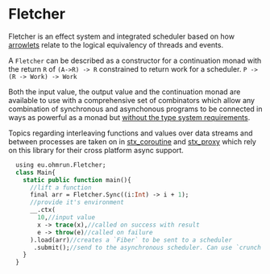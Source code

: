 # Fletcher

Fletcher is an effect system and integrated scheduler based on how [arrowlets](https://www.cs.umd.edu/~mwh/papers/jsarrows.pdf) relate to the logical equivalency of threads and events.

A `Fletcher` can be described as a constructor for a continuation monad with the return `R` of `(A->R) -> R` constrained to return work for a scheduler. `P -> (R -> Work) -> Work`

Both the input value, the output value and the continuation monad are available to use with a comprehensive set of combinators which allow any combination of synchronous and asynchonous programs to
be connected in ways as powerful as a monad but [without the type system requirements](http://www.cse.chalmers.se/~rjmh/Papers/arrows.pdf).

Topics regarding interleaving functions and values over data streams and between processes are taken on in [stx_coroutine](https://github.com/ohmrun/stx_coroutine) and [stx_proxy](https://github.com/ohmrun/stx_proxy) which rely on this library for their cross platform async support.

```haxe
  using eu.ohmrun.Fletcher;
  class Main{
    static public function main(){
      //lift a function 
      final arr = Fletcher.Sync((i:Int) -> i + 1);
      //provide it's environment
      __.ctx(
        10,//input value
        x -> trace(x),//called on success with result
        e -> throw(e)//called on failure
      ).load(arr)//creates a `Fiber` to be sent to a scheduler
       .submit();//send to the asynchronous scheduler. Can use `crunch` to try and yield a value synchronously
    }
  }
```
